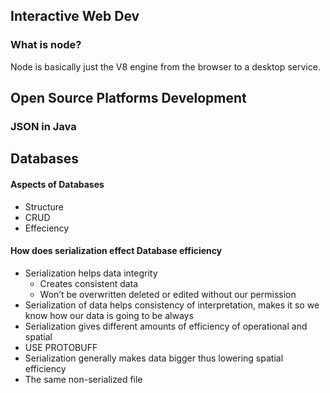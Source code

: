 ## Interactive Web Dev
### What is node?
Node is basically just the V8 engine from the browser to a desktop service. 

## Open Source Platforms Development
### JSON in Java


## Databases
#### Aspects of Databases
- Structure
- CRUD
- Effeciency

#### How does serialization effect Database efficiency 
- Serialization helps data integrity
	- Creates consistent data
	- Won’t be overwritten deleted or edited without our permission
- Serialization of data helps consistency of interpretation, makes it so we know how our data is going to be always
- Serialization gives different amounts of efficiency of operational and spatial
- USE PROTOBUFF
- Serialization generally makes data bigger thus lowering spatial efficiency
- The same non-serialized file 